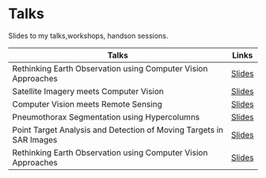 # Talks
Slides to my talks,workshops, handson sessions.



| Talks  | Links  |
|---|---|
| Rethinking Earth Observation using Computer Vision Approaches | [Slides](http://bit.ly/fyprojectppt)  |
| Satellite Imagery meets Computer Vision | [Slides](https://docs.google.com/presentation/d/18eUyvPjXo6Q9v2yAssCUP6ZpeRV6k6ydvOMq2tWDjgs/edit?usp=sharing)  |
| Computer Vision meets Remote Sensing | [Slides](https://docs.google.com/presentation/d/1ZJxnJZsgfybNZErmaYmo7egL_4FPs7NSTpgJ4wZgG0M/edit?usp=sharing)  |
| Pneumothorax Segmentation using Hypercolumns | [Slides](https://docs.google.com/presentation/d/1HOrCmoDKrbKAi2xuOkHq9ZSQCCgtnuxHAZ4opmBFUv8/edit?usp=sharing)  |
| Point Target Analysis and Detection of Moving Targets in SAR Images | [Slides](https://docs.google.com/presentation/d/17cqkLwL44VlZLqbhdOwp-iHG7NJs7pf7n6UeE-EpabQ/edit?usp=sharing)  |
| Rethinking Earth Observation using Computer Vision Approaches | [Slides](http://bit.ly/fyprojectppt)  |




